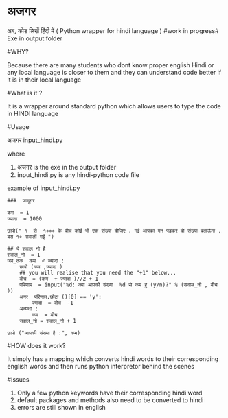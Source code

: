 # अजगर
अब, कोड लिखें  हिंदी में
( Python wrapper for hindi language  )
#work in progress#
Exe in output folder 

#WHY?

Because there are many students who dont know proper english 
Hindi or any  local language is closer to them and they can understand code better if it is in their local language

#What is it ?

It is a wrapper around standard python which allows users to type the code in HINDI language 

#Usage

अजगर input_hindi.py

where 
1) अजगर 	is the exe in the output folder 
2) input_hindi.py is any hindi-python code file

example of input_hindi.py
```
###  जादूगर 	

कम  = 1
ज्यादा  = 1000

छापो(" १  से  १००० के बीच कोई भी एक संख्या दीजिए . मई आपका मन पढ़कर वो संख्या बताऊँगा , बस १० सवालों मई ")

## ये सवाल नो है 
सवाल_नो  = 1
जब_तक  कम  < ज्यादा :
    छापो (कम ,ज्यादा )
    ## you will realise that you need the "+1" below...
    बीच  = (कम  + ज्यादा )//2 + 1
    परिणाम  = input("%d: क्या आपकी संख्या  %d से कम हु (y/n)?" % (सवाल_नो , बीच ))
    अगर  परिणाम.छोटा ()[0] == 'y':
        ज्यादा  = बीच  -1
    अन्यथा :
        कम  = बीच 
    सवाल_नो = सवाल_नो + 1

छापो ("आपकी संख्या है :", कम)
```

#HOW does it work?

It simply has a mapping which converts hindi words to their corresponding english words and then runs python interpretor behind the scenes 	

#Issues
1) Only a few python keywords have their corresponding hindi word 
2) default packages and methods also need to be converted to hindi 
3) errors are still shown in english



	
